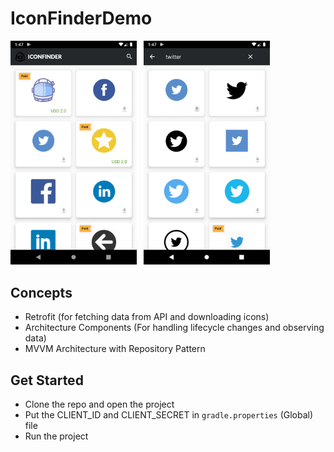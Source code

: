 # IconFinderDemo

<img src="screenshots/1.png" width=40%>&nbsp;&nbsp;&nbsp;<img src="screenshots/2.png" width=40%>

## Concepts
- Retrofit (for fetching data from API and downloading icons)
- Architecture Components (For handling lifecycle changes and observing data)
- MVVM Architecture with Repository Pattern

## Get Started

- Clone the repo and open the project
- Put the CLIENT_ID and CLIENT_SECRET in `gradle.properties` (Global) file
- Run the project

